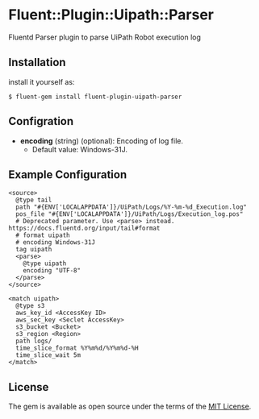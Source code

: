 # Fluent::Plugin::Uipath::Parser

Fluentd Parser plugin to parse UiPath Robot execution log

## Installation

install it yourself as:

    $ fluent-gem install fluent-plugin-uipath-parser

## Configration
* **encoding** (string) (optional): Encoding of log file.
  * Default value: Windows-31J.

## Example Configuration

```
<source>
  @type tail
  path "#{ENV['LOCALAPPDATA']}/UiPath/Logs/%Y-%m-%d_Execution.log"
  pos_file "#{ENV['LOCALAPPDATA']}/UiPath/Logs/Execution_log.pos"
  # Deprecated parameter. Use <parse> instead. https://docs.fluentd.org/input/tail#format
  # format uipath
  # encoding Windows-31J
  tag uipath
  <parse>
    @type uipath
    encoding "UTF-8"
  </parse>
</source>

<match uipath>
  @type s3
  aws_key_id <AccessKey ID>
  aws_sec_key <Seclet AccessKey>
  s3_bucket <Bucket>
  s3_region <Region>
  path logs/
  time_slice_format %Y%m%d/%Y%m%d-%H
  time_slice_wait 5m
</match>
```

## License

The gem is available as open source under the terms of the [MIT License](https://opensource.org/licenses/MIT).

